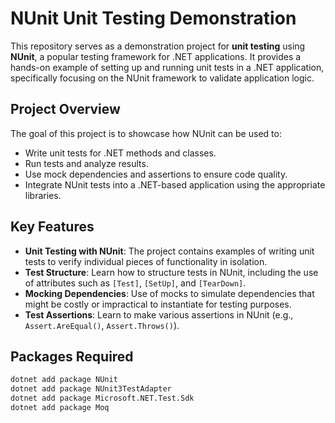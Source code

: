 # NUnit Unit Testing Demonstration

This repository serves as a demonstration project for **unit testing** using **NUnit**, a popular testing framework for .NET applications. It provides a hands-on example of setting up and running unit tests in a .NET application, specifically focusing on the NUnit framework to validate application logic.

## Project Overview

The goal of this project is to showcase how NUnit can be used to:

- Write unit tests for .NET methods and classes.
- Run tests and analyze results.
- Use mock dependencies and assertions to ensure code quality.
- Integrate NUnit tests into a .NET-based application using the appropriate libraries.

## Key Features

- **Unit Testing with NUnit**: The project contains examples of writing unit tests to verify individual pieces of functionality in isolation.
- **Test Structure**: Learn how to structure tests in NUnit, including the use of attributes such as `[Test]`, `[SetUp]`, and `[TearDown]`.
- **Mocking Dependencies**: Use of mocks to simulate dependencies that might be costly or impractical to instantiate for testing purposes.
- **Test Assertions**: Learn to make various assertions in NUnit (e.g., `Assert.AreEqual()`, `Assert.Throws()`).

## Packages Required

```bash
dotnet add package NUnit
dotnet add package NUnit3TestAdapter
dotnet add package Microsoft.NET.Test.Sdk
dotnet add package Moq
```

